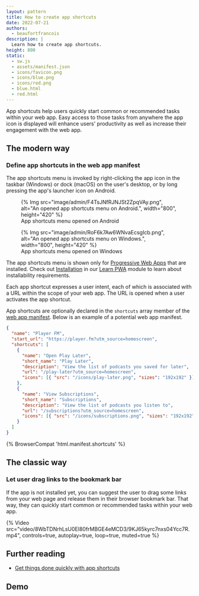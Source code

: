 ```yaml
---
layout: pattern
title: How to create app shortcuts
date: 2022-07-21
authors:
  - beaufortfrancois
description: |
  Learn how to create app shortcuts.
height: 800
static:
  - sw.js
  - assets/manifest.json
  - icons/favicon.png
  - icons/blue.png
  - icons/red.png
  - blue.html
  - red.html
---
```


App shortcuts help users quickly start common or recommended tasks within your web app. Easy access to those tasks from anywhere the app icon is displayed will enhance users' productivity as well as increase their engagement with the web app.

## The modern way

### Define app shortcuts in the web app manifest

The app shortcuts menu is invoked by right-clicking the app icon in the taskbar (Windows) or dock (macOS) on the user's desktop, or by long pressing the app's launcher icon on Android.

<div class="w-columns" >
  <figure>
    {% Img src="image/admin/F4TsJNfRJNJSt2ZpqVAy.png", alt="An opened app shortcuts menu on Android.", width="800", height="420" %}
    <figcaption>App shortcuts menu opened on Android</figcaption>
  </figure>

  <figure>
    {% Img src="image/admin/RoF6k7Aw6WNvaEcsgIcb.png", alt="An opened app shortcuts menu on Windows.", width="800", height="420" %}
    <figcaption>App shortcuts menu opened on Windows</figcaption>
  </figure>
</div>

The app shortcuts menu is shown only for [Progressive Web Apps](/progressive-web-apps/) that are installed. Check out [Installation](/learn/pwa/installation/) in our [Learn PWA](/learn/pwa/) module to learn about installability requirements.

Each app shortcut expresses a user intent, each of which is associated with a URL within the scope of your web app. The URL is opened when a user activates the app shortcut.

App shortcuts are optionally declared in the `shortcuts` array member of the [web app manifest](/learn/pwa/web-app-manifest/). Below is an example of a potential web app manifest.

```json
{
  "name": "Player FM",
  "start_url": "https://player.fm?utm_source=homescreen",
  "shortcuts": [
    {
      "name": "Open Play Later",
      "short_name": "Play Later",
      "description": "View the list of podcasts you saved for later",
      "url": "/play-later?utm_source=homescreen",
      "icons": [{ "src": "/icons/play-later.png", "sizes": "192x192" }]
    },
    {
      "name": "View Subscriptions",
      "short_name": "Subscriptions",
      "description": "View the list of podcasts you listen to",
      "url": "/subscriptions?utm_source=homescreen",
      "icons": [{ "src": "/icons/subscriptions.png", "sizes": "192x192" }]
    }
  ]
}
```

{% BrowserCompat 'html.manifest.shortcuts' %}

## The classic way

### Let user drag links to the bookmark bar

If the app is not installed yet, you can suggest the user to drag some links from your web page and release them in their browser bookmark bar. That way, they can quickly start common or recommended tasks within your web app.

{% Video src="video/8WbTDNrhLsU0El80frMBGE4eMCD3/9KJ65kyrc7nxs04Ycc7R.mp4", controls=true, autoplay=true, loop=true, muted=true %}

## Further reading

- [Get things done quickly with app shortcuts](app-shortcuts/)

## Demo
